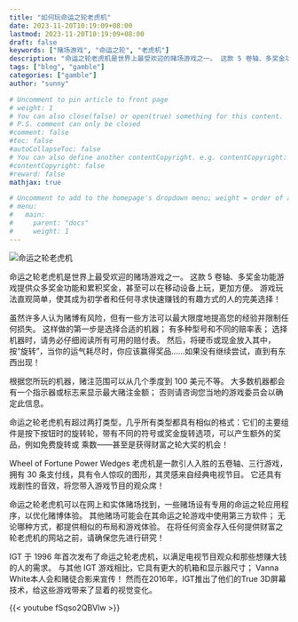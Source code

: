 ```yaml
---
title: "如何玩命运之轮老虎机"
date: 2023-11-20T10:19:09+08:00
lastmod: 2023-11-20T10:19:09+08:00
draft: false
keywords: ["赌场游戏", "命运之轮", "老虎机"]
description: "命运之轮老虎机是世界上最受欢迎的赌场游戏之一。 这款 5 卷轴、多奖金功能游戏提供众多奖金功能和累积奖金，甚至可以在移动设备上玩，更加方便。 游戏玩法直观简单，使其成为初学者和任何寻求快速赚钱的有趣方式的人的完美选择！"
tags: ["blog", "gamble"]
categories: ["gamble"]
author: "sunny"

# Uncomment to pin article to front page
# weight: 1
# You can also close(false) or open(true) something for this content.
# P.S. comment can only be closed
#comment: false
#toc: false
#autoCollapseToc: false
# You can also define another contentCopyright. e.g. contentCopyright: "This is another copyright."
#contentCopyright: false
#reward: false
mathjax: true

# Uncomment to add to the homepage's dropdown menu; weight = order of article
# menu:
#   main:
#     parent: "docs"
#     weight: 1
---
```


![命运之轮老虎机](/img/wheel_of_fortune_slot_machine.jpg)

命运之轮老虎机是世界上最受欢迎的赌场游戏之一。 这款 5 卷轴、多奖金功能游戏提供众多奖金功能和累积奖金，甚至可以在移动设备上玩，更加方便。 游戏玩法直观简单，使其成为初学者和任何寻求快速赚钱的有趣方式的人的完美选择！

虽然许多人认为赌博有风险，但有一些方法可以最大限度地提高您的经验并限制任何损失。 这样做的第一步是选择合适的机器； 有多种型号和不同的赔率表； 选择机器时，请务必仔细阅读所有可用的赔付表。 然后，将硬币或现金放入其中，按“旋转”，当你的运气耗尽时，你应该赢得奖品......如果没有继续尝试，直到有东西出现！

根据您所玩的机器，赌注范围可以从几个季度到 100 美元不等。 大多数机器都会有一个指示器或标志来显示最大赌注金额； 否则请咨询您当地的游戏委员会以确定此信息。

命运之轮老虎机有超过两打类型，几乎所有类型都具有相似的格式：它们的主要组件是按下按钮时的旋转轮，带有不同的符号或奖金旋转选项，可以产生额外的奖品，例如免费旋转或 乘数——甚至是获得财富之轮大奖的机会！

Wheel of Fortune Power Wedges 老虎机是一款引人入胜的五卷轴、三行游戏，拥有 30 条支付线，具有令人惊叹的图形，其灵感来自经典电视节目。 它还具有戏剧性的音效，将您带入游戏节目的观众席！

命运之轮老虎机可以在网上和实体赌场找到，一些赌场设有专用的命运之轮应用程序，以优化赌博体验。 其他赌场可能会在其命运之轮游戏中使用第三方软件； 无论哪种方式，都提供相似的布局和游戏体验。 在将任何资金存入任何提供财富之轮老虎机的网站之前，请确保您先进行研究！

IGT 于 1996 年首次发布了命运之轮老虎机，以满足电视节目观众和那些想赚大钱的人的需求。 与其他 IGT 游戏相比，它具有更大的机箱和显示器尺寸； Vanna White本人会和赌徒合影来宣传！ 然而在2016年，IGT推出了他们的True 3D屏幕技术，给这些游戏带来了显着的视觉变化。

{{< youtube fSqso2QBVlw >}} 
